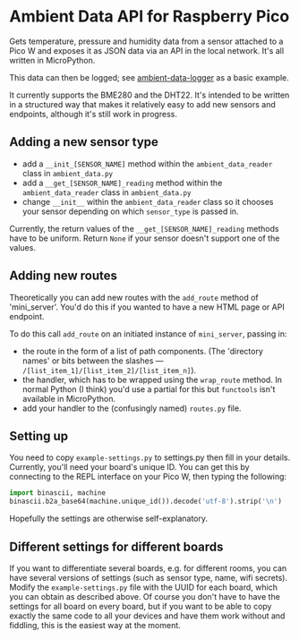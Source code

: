 # Ambient Data API for Raspberry Pico
Gets temperature, pressure and humidity data from a sensor attached to a Pico W and exposes it as JSON data via an API in the local network. It's all written in MicroPython.

This data can then be logged; see [ambient-data-logger](https://github.com/johnheaven/ambient-data-logger) as a basic example.

It currently supports the BME280 and the DHT22. It's intended to be written in a structured way that makes it relatively easy to add new sensors and endpoints, although it's still work in progress.

## Adding a new sensor type

* add a `__init_[SENSOR_NAME]` method within the `ambient_data_reader` class in `ambient_data.py`
* add a `__get_[SENSOR_NAME]_reading` method within the `ambient_data_reader` class in `ambient_data.py`
* change `__init__` within the `ambient_data_reader` class so it chooses your sensor depending on which `sensor_type` is passed in.

Currently, the return values of the `__get_[SENSOR_NAME]_reading` methods have to be uniform. Return `None` if your sensor doesn't support one of the values.

## Adding new routes

Theoretically you can add new routes with the `add_route` method of 'mini_server'. You'd do this if you wanted to have a new HTML page or API endpoint.

To do this call `add_route` on an initiated instance of `mini_server`, passing in:
* the route in the form of a list of path components. (The 'directory names' or bits between the slashes — `/[list_item_1]/[list_item_2]/[list_item_n]`).
* the handler, which has to be wrapped using the `wrap_route` method. In normal Python (I think) you'd use a partial for this but `functools` isn't available in MicroPython.
* add your handler to the (confusingly named) `routes.py` file.

## Setting up

You need to copy `example-settings.py` to settings.py then fill in your details. Currently, you'll need your board's unique ID. You can get this by connecting to the REPL interface on your Pico W, then typing the following:

```python
import binascii, machine
binascii.b2a_base64(machine.unique_id()).decode('utf-8').strip('\n')
```

Hopefully the settings are otherwise self-explanatory.

## Different settings for different boards

If you want to differentiate several boards, e.g. for different rooms, you can have several versions of settings  (such as sensor type, name, wifi secrets). Modify the `example-settings.py` file with the UUID for each board, which you can obtain as described above. Of course you don't have to have the settings for all board on every board, but if you want to be able to copy exactly the same code to all your devices and have them work without and fiddling, this is the easiest way at the moment.